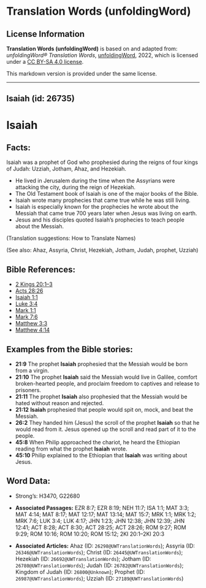# Translation Words (unfoldingWord)

## License Information

**Translation Words (unfoldingWord)** is based on and adapted from: _unfoldingWord® Translation Words_, [unfoldingWord](https://unfoldingword.org/utw), 2022, which is licensed under a [CC BY-SA 4.0 license](https://creativecommons.org/licenses/by-sa/4.0/legalcode.en).

This markdown version is provided under the same license.



--------------------------------

## Isaiah (id: 26735)

Isaiah
======

Facts:
------

Isaiah was a prophet of God who prophesied during the reigns of four kings of Judah: Uzziah, Jotham, Ahaz, and Hezekiah.

* He lived in Jerusalem during the time when the Assyrians were attacking the city, during the reign of Hezekiah.
* The Old Testament book of Isaiah is one of the major books of the Bible.
* Isaiah wrote many prophecies that came true while he was still living.
* Isaiah is especially known for the prophecies he wrote about the Messiah that came true 700 years later when Jesus was living on earth.
* Jesus and his disciples quoted Isaiah’s prophecies to teach people about the Messiah.

(Translation suggestions: How to Translate Names)

(See also: Ahaz, Assyria, Christ, Hezekiah, Jotham, Judah, prophet, Uzziah)

Bible References:
-----------------

* [2 Kings 20:1–3](https://ref.ly/2Kgs20:1-2Kgs20:3)
* [Acts 28:26](https://ref.ly/Acts28:26)
* [Isaiah 1:1](https://ref.ly/Isa1:1)
* [Luke 3:4](https://ref.ly/Luke3:4)
* [Mark 1:1](https://ref.ly/Mark1:1)
* [Mark 7:6](https://ref.ly/Mark7:6)
* [Matthew 3:3](https://ref.ly/Matt3:3)
* [Matthew 4:14](https://ref.ly/Matt4:14)

Examples from the Bible stories:
--------------------------------

* **21:9** The prophet **Isaiah** prophesied that the Messiah would be born from a virgin.
* **21:10** The prophet **Isaiah** said the Messiah would live in Galilee, comfort broken\-hearted people, and proclaim freedom to captives and release to prisoners.
* **21:11** The prophet **Isaiah** also prophesied that the Messiah would be hated without reason and rejected.
* **21:12** **Isaiah** prophesied that people would spit on, mock, and beat the Messiah.
* **26:2** They handed him (Jesus) the scroll of the prophet **Isaiah** so that he would read from it. Jesus opened up the scroll and read part of it to the people.
* **45:8** When Philip approached the chariot, he heard the Ethiopian reading from what the prophet **Isaiah** wrote.
* **45:10** Philip explained to the Ethiopian that **Isaiah** was writing about Jesus.

Word Data:
----------

* Strong’s: H3470, G22680

* **Associated Passages:** EZR 8:7; EZR 8:19; NEH 11:7; ISA 1:1; MAT 3:3; MAT 4:14; MAT 8:17; MAT 12:17; MAT 13:14; MAT 15:7; MRK 1:1; MRK 1:2; MRK 7:6; LUK 3:4; LUK 4:17; JHN 1:23; JHN 12:38; JHN 12:39; JHN 12:41; ACT 8:28; ACT 8:30; ACT 28:25; ACT 28:26; ROM 9:27; ROM 9:29; ROM 10:16; ROM 10:20; ROM 15:12; 2KI 20:1–2KI 20:3
* **Associated Articles:** Ahaz (ID: `26298@UWTranslationWords`); Assyria (ID: `26346@UWTranslationWords`); Christ (ID: `26445@UWTranslationWords`); Hezekiah (ID: `26692@UWTranslationWords`); Jotham (ID: `26780@UWTranslationWords`); Judah (ID: `26782@UWTranslationWords`); Kingdom of Judah (ID: `26800@Unknown`); Prophet (ID: `26987@UWTranslationWords`); Uzziah (ID: `27189@UWTranslationWords`)

